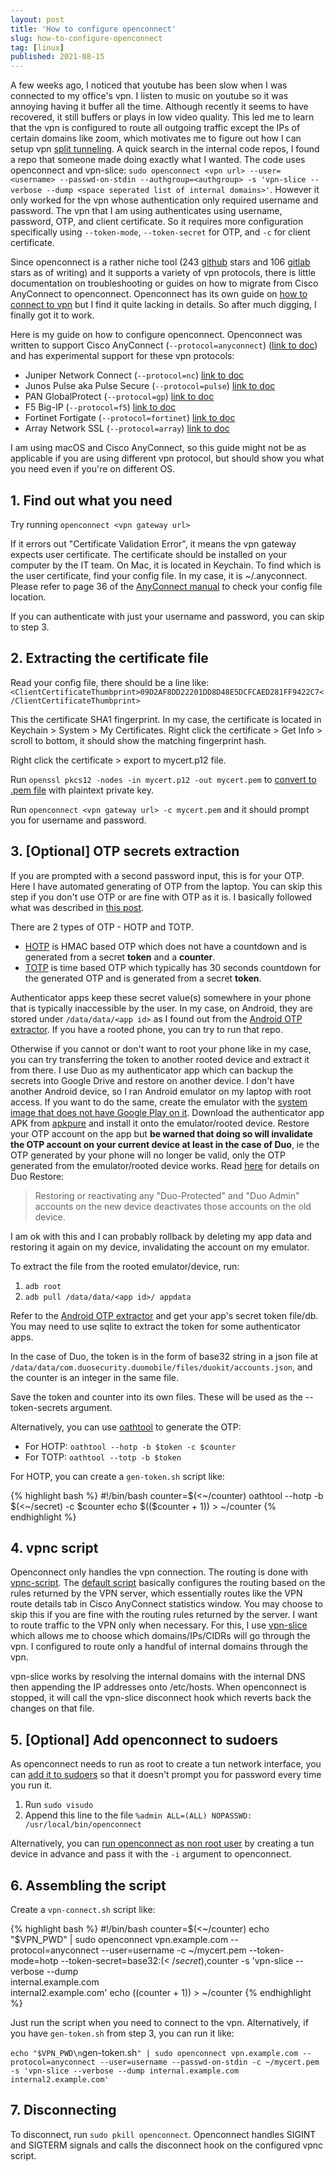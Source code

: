 ```yaml
---
layout: post
title: 'How to configure openconnect'
slug: how-to-configure-openconnect
tag: [linux]
published: 2021-08-15
---
```


A few weeks ago, I noticed that youtube has been slow when I was connected to my office's vpn. I listen to music on youtube so it was annoying having it buffer all the time. Although recently it seems to have recovered, it still buffers or plays in low video quality. This led me to learn that the vpn is configured to route all outgoing traffic except the IPs of certain domains like zoom, which motivates me to figure out how I can setup vpn [split tunneling](https://en.wikipedia.org/wiki/Split_tunneling). A quick search in the internal code repos, I found a repo that someone made doing exactly what I wanted. The code uses openconnect and vpn-slice:
`sudo openconnect <vpn url> --user=<username> --passwd-on-stdin --authgroup=<authgroup> -s 'vpn-slice --verbose --dump <space seperated list of internal domains>'`. However it only worked for the vpn whose authentication only required username and password. The vpn that I am using authenticates using username, password, OTP, and client certificate. So it requires more configuration specifically using `--token-mode`, `--token-secret` for OTP, and `-c` for client certificate.

Since openconnect is a rather niche tool (243 [github](https://github.com/openconnect/openconnect) stars and 106 [gitlab](https://gitlab.com/openconnect/openconnect) stars as of writing) and it supports a variety of vpn protocols, there is little documentation on troubleshooting or guides on how to migrate from Cisco AnyConnect to openconnect. Openconnect has its own guide on [how to connect to vpn](https://www.infradead.org/openconnect/connecting.html) but I find it quite lacking in details. So after much digging, I finally got it to work.

Here is my guide on how to configure openconnect. Openconnect was written to support Cisco AnyConnect (`--protocol=anyconnect`) ([link to doc](https://www.infradead.org/openconnect/anyconnect.html)) and has experimental support for these vpn protocols:

- Juniper Network Connect (`--protocol=nc`) [link to doc](https://www.infradead.org/openconnect/juniper.html)
- Junos Pulse aka Pulse Secure (`--protocol=pulse`) [link to doc](https://www.infradead.org/openconnect/pulse.html)
- PAN GlobalProtect (`--protocol=gp`) [link to doc](https://www.infradead.org/openconnect/globalprotect.html)
- F5 Big-IP (`--protocol=f5`) [link to doc](https://www.infradead.org/openconnect/f5.html)
- Fortinet Fortigate (`--protocol=fortinet`) [link to doc](https://www.infradead.org/openconnect/fortinet.html)
- Array Network SSL (`--protocol=array`) [link to doc](https://www.infradead.org/openconnect/array.html)

I am using macOS and Cisco AnyConnect, so this guide might not be as applicable if you are using different vpn protocol, but should show you what you need even if you're on different OS.

## 1. Find out what you need

Try running `openconnect <vpn gateway url>`

If it errors out "Certificate Validation Error", it means the vpn gateway expects user certificate. The certificate should be installed on your computer by the IT team. On Mac, it is located in Keychain. To find which is the user certificate, find your config file. In my case, it is ~/.anyconnect. Please refer to page 36 of the [AnyConnect manual](https://www.cisco.com/c/en/us/td/docs/security/vpn_client/anyconnect/anyconnect46/administration/guide/b_AnyConnect_Administrator_Guide_4-6.pdf) to check your config file location.

If you can authenticate with just your username and password, you can skip to step 3.

## 2. Extracting the certificate file

Read your config file, there should be a line like: `<ClientCertificateThumbprint>09D2AF8DD22201DD8D48E5DCFCAED281FF9422C7</ClientCertificateThumbprint>`

This the certificate SHA1 fingerprint. In my case, the certificate is located in Keychain > System > My Certificates. Right click the certificate > Get Info > scroll to bottom, it should show the matching fingerprint hash.

Right click the certificate > export to mycert.p12 file.

Run `openssl pkcs12 -nodes -in mycert.p12 -out mycert.pem` to [convert to .pem file](https://stackoverflow.com/a/54719547/4858751) with plaintext private key.

Run `openconnect <vpn gateway url> -c mycert.pem` and it should prompt you for username and password.

## 3. [Optional] OTP secrets extraction

If you are prompted with a second password input, this is for your OTP. Here I have automated generating of OTP from the laptop. You can skip this step if you don't use OTP or are fine with OTP as it is. I basically followed what was described in [this post](https://news.ycombinator.com/item?id=20936222).

There are 2 types of OTP - HOTP and TOTP.

- [HOTP](https://en.wikipedia.org/wiki/HMAC-based_one-time_password) is HMAC based OTP which does not have a countdown and is generated from a secret **token** and a **counter**.
- [TOTP](https://en.wikipedia.org/wiki/Time-based_One-Time_Password) is time based OTP which typically has 30 seconds countdown for the generated OTP and is generated from a secret **token**.

Authenticator apps keep these secret value(s) somewhere in your phone that is typically inaccessible by the user. In my case, on Android, they are stored under `/data/data/<app id>` as I found out from the [Android OTP extractor](https://github.com/puddly/android-otp-extractor/blob/master/src/android_otp_extractor/apps.py). If you have a rooted phone, you can try to run that repo.

Otherwise if you cannot or don't want to root your phone like in my case, you can try transferring the token to another rooted device and extract it from there. I use Duo as my authenticator app which can backup the secrets into Google Drive and restore on another device. I don't have another Android device, so I ran Android emulator on my laptop with root access. If you want to do the same, create the emulator with the [system image that does not have Google Play on it](https://stackoverflow.com/a/45668555/4858751). Download the authenticator app APK from [apkpure](https://m.apkpure.com/search) and install it onto the emulator/rooted device. Restore your OTP account on the app but **be warned that doing so will invalidate the OTP account on your current device at least in the case of Duo**, ie the OTP generated by your phone will no longer be valid, only the OTP generated from the emulator/rooted device works. Read [here](https://guide.duo.com/duo-restore) for details on Duo Restore:

> Restoring or reactivating any "Duo-Protected" and "Duo Admin" accounts on the new device deactivates those accounts on the old device.

I am ok with this and I can probably rollback by deleting my app data and restoring it again on my device, invalidating the account on my emulator.

To extract the file from the rooted emulator/device, run:

1. `adb root`
2. `adb pull /data/data/<app id>/ appdata`

Refer to the [Android OTP extractor](https://github.com/puddly/android-otp-extractor/blob/master/src/android_otp_extractor/apps.py) and get your app's secret token file/db. You may need to use sqlite to extract the token for some authenticator apps.

In the case of Duo, the token is in the form of base32 string in a json file at `/data/data/com.duosecurity.duomobile/files/duokit/accounts.json`, and the counter is an integer in the same file.

Save the token and counter into its own files. These will be used as the --token-secrets argument.

Alternatively, you can use [oathtool](https://www.nongnu.org/oath-toolkit/) to generate the OTP:

- For HOTP: `oathtool --hotp -b $token -c $counter`
- For TOTP: `oathtool --totp -b $token`

For HOTP, you can create a `gen-token.sh` script like:

{% highlight bash %}
#!/bin/bash
counter=$(<~/counter)
oathtool --hotp -b $(<~/secret) -c $counter
echo $((\$counter + 1)) > ~/counter
{% endhighlight %}

## 4. vpnc script

Openconnect only handles the vpn connection. The routing is done with [vpnc-script](https://www.infradead.org/openconnect/vpnc-script.html). The [default script](https://gitlab.com/openconnect/vpnc-scripts/raw/master/vpnc-script) basically configures the routing based on the rules returned by the VPN server, which essentially routes like the VPN route details tab in Cisco AnyConnect statistics window. You may choose to skip this if you are fine with the routing rules returned by the server. I want to route traffic to the VPN only when necessary. For this, I use [vpn-slice](https://github.com/dlenski/vpn-slice) which allows me to choose which domains/IPs/CIDRs will go through the vpn. I configured to route only a handful of internal domains through the vpn.

vpn-slice works by resolving the internal domains with the internal DNS then appending the IP addresses onto /etc/hosts. When openconnect is stopped, it will call the vpn-slice disconnect hook which reverts back the changes on that file.

## 5. [Optional] Add openconnect to sudoers

As openconnect needs to run as root to create a tun network interface, you can [add it to sudoers](https://gist.github.com/moklett/3170636) so that it doesn't prompt you for password every time you run it.

1. Run `sudo visudo`
2. Append this line to the file `%admin ALL=(ALL) NOPASSWD: /usr/local/bin/openconnect`

Alternatively, you can [run openconnect as non root user](https://www.infradead.org/openconnect/nonroot.html) by creating a tun device in advance and pass it with the `-i` argument to openconnect.

## 6. Assembling the script

Create a `vpn-connect.sh` script like:

{% highlight bash %}
#!/bin/bash
counter=$(<~/counter)
echo "$VPN_PWD" | sudo openconnect vpn.example.com --protocol=anyconnect --user=username -c ~/mycert.pem --token-mode=hotp --token-secret=base32:$(<~/secret),$counter -s 'vpn-slice --verbose --dump \
 internal.example.com \
 internal2.example.com'
echo $(($counter + 1)) > ~/counter
{% endhighlight %}

Just run the script when you need to connect to the vpn. Alternatively, if you have `gen-token.sh` from step 3, you can run it like:

`echo "$VPN_PWD\n`gen-token.sh`" | sudo openconnect vpn.example.com --protocol=anyconnect --user=username --passwd-on-stdin -c ~/mycert.pem -s 'vpn-slice --verbose --dump internal.example.com internal2.example.com'`

## 7. Disconnecting

To disconnect, run `sudo pkill openconnect`. Openconnect handles SIGINT and SIGTERM signals and calls the disconnect hook on the configured vpnc script.
